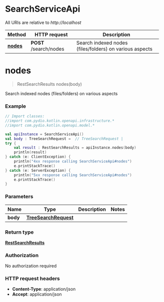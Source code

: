 # SearchServiceApi

All URIs are relative to *http://localhost*

| Method | HTTP request | Description |
| ------------- | ------------- | ------------- |
| [**nodes**](SearchServiceApi.md#nodes) | **POST** /search/nodes | Search indexed nodes (files/folders) on various aspects |


<a id="nodes"></a>
# **nodes**
> RestSearchResults nodes(body)

Search indexed nodes (files/folders) on various aspects

### Example
```kotlin
// Import classes:
//import com.pydio.kotlin.openapi.infrastructure.*
//import com.pydio.kotlin.openapi.model.*

val apiInstance = SearchServiceApi()
val body : TreeSearchRequest =  // TreeSearchRequest |
try {
    val result : RestSearchResults = apiInstance.nodes(body)
    println(result)
} catch (e: ClientException) {
    println("4xx response calling SearchServiceApi#nodes")
    e.printStackTrace()
} catch (e: ServerException) {
    println("5xx response calling SearchServiceApi#nodes")
    e.printStackTrace()
}
```

### Parameters
| Name | Type | Description  | Notes |
| ------------- | ------------- | ------------- | ------------- |
| **body** | [**TreeSearchRequest**](TreeSearchRequest.md)|  | |

### Return type

[**RestSearchResults**](RestSearchResults.md)

### Authorization

No authorization required

### HTTP request headers

 - **Content-Type**: application/json
 - **Accept**: application/json
